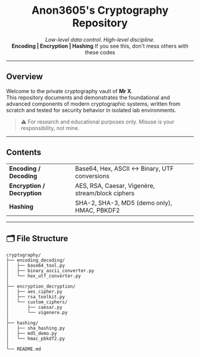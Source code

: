 <h1 align="center">Anon3605's Cryptography Repository</h1>
<p align="center">
  <em>Low-level data control. High-level discipline.</em><br>
  <strong>Encoding | Encryption | Hashing</strong>
  If you see this, don't mess others with these codes
</p>

---

##  Overview

Welcome to the private cryptography vault of **Mr X**.  
This repository documents and demonstrates the foundational and advanced components of modern cryptographic systems, written from scratch and tested for security behavior in isolated lab environments.

> ⚠ For research and educational purposes only. Misuse is your responsibility, not mine.

---

##  Contents

<table>
  <tr>
    <td><strong> Encoding / Decoding</strong></td>
    <td>Base64, Hex, ASCII ↔ Binary, UTF conversions</td>
  </tr>
  <tr>
    <td><strong> Encryption / Decryption</strong></td>
    <td>AES, RSA, Caesar, Vigenère, stream/block ciphers</td>
  </tr>
  <tr>
    <td><strong> Hashing</strong></td>
    <td>SHA-2, SHA-3, MD5 (demo only), HMAC, PBKDF2</td>
  </tr>
</table>

---

## 🗂️ File Structure

```text
cryptography/
├── encoding_decoding/
│   ├── base64_tool.py
│   ├── binary_ascii_converter.py
│   └── hex_utf_converter.py
│
├── encryption_decryption/
│   ├── aes_cipher.py
│   ├── rsa_toolkit.py
│   └── custom_ciphers/
│       ├── caesar.py
│       └── vigenere.py
│
├── hashing/
│   ├── sha_hashing.py
│   ├── md5_demo.py
│   └── hmac_pbkdf2.py
│
└── README.md

